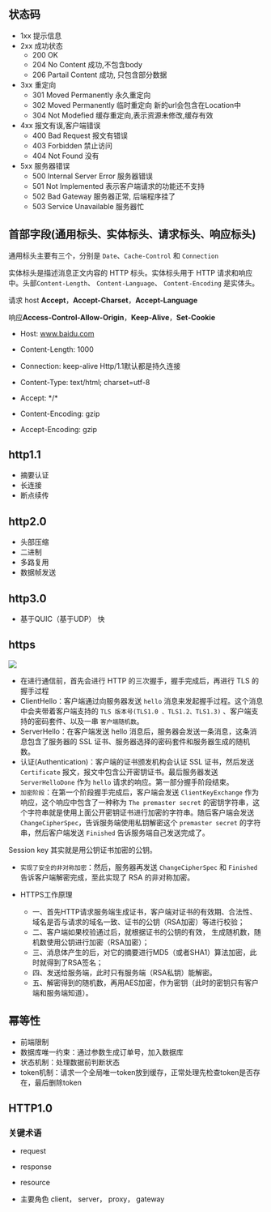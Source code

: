 

## 状态码

- 1xx 提示信息
- 2xx 成功状态
    - 200 OK
    - 204 No Content 成功,不包含body
    - 206 Partail Content 成功, 只包含部分数据
- 3xx 重定向
    - 301 Moved Permanently 永久重定向
    - 302 Moved Permanently 临时重定向 新的url会包含在Location中
    - 304 Not Modefied 缓存重定向,表示资源未修改,缓存有效
- 4xx 报文有误,客户端错误
    - 400 Bad Request 报文有错误
    - 403 Forbidden 禁止访问
    - 404 Not Found 没有
- 5xx 服务器错误
    - 500 Internal Server Error 服务器错误
    - 501 Not Implemented 表示客户端请求的功能还不支持
    - 502 Bad Gateway 服务器正常, 后端程序挂了
    - 503 Service Unavailable 服务器忙



## 首部字段(通用标头`、`实体标头`、`请求标头`、`响应标头)

通用标头主要有三个，分别是 `Date`、`Cache-Control` 和 `Connection`

实体标头是描述消息正文内容的 HTTP 标头。实体标头用于 HTTP 请求和响应中。头部`Content-Length`、 `Content-Language`、 `Content-Encoding` 是实体头。

请求 host **Accept**，**Accept-Charset**，**Accept-Language**

响应**Access-Control-Allow-Origin**，**Keep-Alive**，**Set-Cookie**	

- Host: www.baidu.com
- Content-Length: 1000
- Connection: keep-alive Http/1.1默认都是持久连接

- Content-Type: text/html; charset=utf-8

- Accept: \*/\*

- Content-Encoding: gzip
- Accept-Encoding: gzip

## http1.1

- 摘要认证
- 长连接
- 断点续传

## http2.0

- 头部压缩
- 二进制
- 多路复用
- 数据帧发送

 ## http3.0

- 基于QUIC（基于UDP） 快

## https

![](/Users/xiaohei/private/notebook/pic/v2-78cbd8ad976a559130e9079bdc40a5c7_b.jpg)

- 在进行通信前，首先会进行 HTTP 的三次握手，握手完成后，再进行 TLS 的握手过程
- ClientHello：客户端通过向服务器发送 `hello` 消息来发起握手过程。这个消息中会夹带着客户端支持的 `TLS 版本号(TLS1.0 、TLS1.2、TLS1.3)` 、客户端支持的密码套件、以及一串 `客户端随机数`。
- ServerHello：在客户端发送 hello 消息后，服务器会发送一条消息，这条消息包含了服务器的 SSL 证书、服务器选择的密码套件和服务器生成的随机数。
- 认证(Authentication)：客户端的证书颁发机构会认证 SSL 证书，然后发送 `Certificate` 报文，报文中包含公开密钥证书。最后服务器发送 `ServerHelloDone` 作为 `hello` 请求的响应。第一部分握手阶段结束。
- `加密阶段`：在第一个阶段握手完成后，客户端会发送 `ClientKeyExchange` 作为响应，这个响应中包含了一种称为 `The premaster secret` 的密钥字符串，这个字符串就是使用上面公开密钥证书进行加密的字符串。随后客户端会发送 `ChangeCipherSpec`，告诉服务端使用私钥解密这个 `premaster secret` 的字符串，然后客户端发送 `Finished` 告诉服务端自己发送完成了。

Session key 其实就是用公钥证书加密的公钥。

- `实现了安全的非对称加密`：然后，服务器再发送 `ChangeCipherSpec` 和 `Finished` 告诉客户端解密完成，至此实现了 RSA 的非对称加密。

- HTTPS工作原理
  - 一、首先HTTP请求服务端生成证书，客户端对证书的有效期、合法性、域名是否与请求的域名一致、证书的公钥（RSA加密）等进行校验；
  - 二、客户端如果校验通过后，就根据证书的公钥的有效， 生成随机数，随机数使用公钥进行加密（RSA加密）；
  - 三、消息体产生的后，对它的摘要进行MD5（或者SHA1）算法加密，此时就得到了RSA签名；
  - 四、发送给服务端，此时只有服务端（RSA私钥）能解密。
  - 五、解密得到的随机数，再用AES加密，作为密钥（此时的密钥只有客户端和服务端知道）。



## 幂等性

- 前端限制
- 数据库唯一约束：通过参数生成订单号，加入数据库
- 状态机制：处理数据前判断状态
- token机制：请求一个全局唯一token放到缓存，正常处理先检查token是否存在，最后删除token



## HTTP1.0



### 关键术语

- request
- response
- resource



- 主要角色 client， server， proxy， gateway



